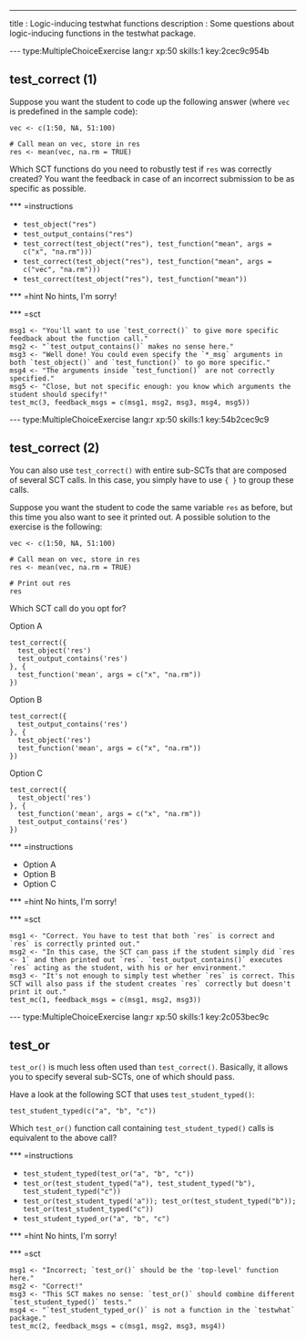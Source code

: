 ---
title       : Logic-inducing testwhat functions
description : Some questions about logic-inducing functions in the testwhat package.


--- type:MultipleChoiceExercise lang:r xp:50 skills:1 key:2cec9c954b
## test_correct (1)

Suppose you want the student to code up the following answer (where `vec` is predefined in the sample code):

```
vec <- c(1:50, NA, 51:100)

# Call mean on vec, store in res
res <- mean(vec, na.rm = TRUE)
```

Which SCT functions do you need to robustly test if `res` was correctly created? You want the feedback in case of an incorrect submission to be as specific as possible.

*** =instructions
- `test_object("res")`
- `test_output_contains("res")`
- `test_correct(test_object("res"), test_function("mean", args = c("x", "na.rm")))`
- `test_correct(test_object("res"), test_function("mean", args = c("vec", "na.rm")))`
- `test_correct(test_object("res"), test_function("mean"))`

*** =hint
No hints, I'm sorry!

*** =sct
```{r}
msg1 <- "You'll want to use `test_correct()` to give more specific feedback about the function call."
msg2 <- "`test_output_contains()` makes no sense here."
msg3 <- "Well done! You could even specify the `*_msg` arguments in both `test_object()` and `test_function()` to go more specific."
msg4 <- "The arguments inside `test_function()` are not correctly specified."
msg5 <- "Close, but not specific enough: you know which arguments the student should specify!"
test_mc(3, feedback_msgs = c(msg1, msg2, msg3, msg4, msg5))
```


--- type:MultipleChoiceExercise lang:r xp:50 skills:1 key:54b2cec9c9
## test_correct (2)

You can also use `test_correct()` with entire sub-SCTs that are composed of several SCT calls. In this case, you simply have to use `{ }` to group these calls.

Suppose you want the student to code the same variable `res` as before, but this time you also want to see it printed out. A possible solution to the exercise is the following:

```
vec <- c(1:50, NA, 51:100)

# Call mean on vec, store in res
res <- mean(vec, na.rm = TRUE)

# Print out res
res
```

Which SCT call do you opt for?

Option A

```
test_correct({
  test_object('res')
  test_output_contains('res')
}, {
  test_function('mean', args = c("x", "na.rm"))
})
```

Option B

```
test_correct({
  test_output_contains('res')
}, {
  test_object('res')
  test_function('mean', args = c("x", "na.rm"))
})
```

Option C

```
test_correct({
  test_object('res')
}, {
  test_function('mean', args = c("x", "na.rm"))
  test_output_contains('res')
})
```

*** =instructions
- Option A
- Option B
- Option C

*** =hint
No hints, I'm sorry!

*** =sct
```{r}
msg1 <- "Correct. You have to test that both `res` is correct and `res` is correctly printed out."
msg2 <- "In this case, the SCT can pass if the student simply did `res <- 1` and then printed out `res`. `test_output_contains()` executes `res` acting as the student, with his or her environment."
msg3 <- "It's not enough to simply test whether `res` is correct. This SCT will also pass if the student creates `res` correctly but doesn't print it out."
test_mc(1, feedback_msgs = c(msg1, msg2, msg3))
```


--- type:MultipleChoiceExercise lang:r xp:50 skills:1 key:2c053bec9c
## test_or

`test_or()` is much less often used than `test_correct()`. Basically, it allows you to specify several sub-SCTs, one of which should pass.

Have a look at the following SCT that uses `test_student_typed()`:

```
test_student_typed(c("a", "b", "c"))
```

Which `test_or()` function call containing `test_student_typed()` calls is equivalent to the above call?

*** =instructions
- `test_student_typed(test_or("a", "b", "c"))`
- `test_or(test_student_typed("a"), test_student_typed("b"), test_student_typed("c"))`
- `test_or(test_student_typed('a")); test_or(test_student_typed("b")); test_or(test_student_typed("c"))`
- `test_student_typed_or("a", "b", "c")`

*** =hint
No hints, I'm sorry!

*** =sct
```{r}
msg1 <- "Incorrect; `test_or()` should be the 'top-level' function here."
msg2 <- "Correct!"
msg3 <- "This SCT makes no sense: `test_or()` should combine different `test_student_typed()` tests."
msg4 <- "`test_student_typed_or()` is not a function in the `testwhat` package."
test_mc(2, feedback_msgs = c(msg1, msg2, msg3, msg4))
```

